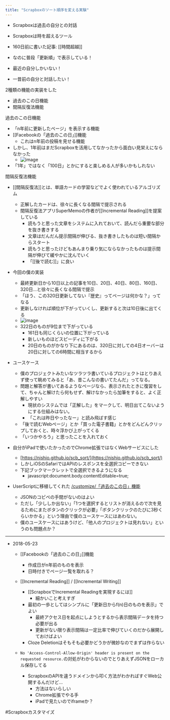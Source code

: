 ```yaml
---
title: "Scrapboxのソート順序を変える実験"
---
```


- Scrapboxは過去の自分との対話
- Scrapboxは時を超えるツール
- 160日前に書いた記事: [[時間超越]]

- なのに普段「更新順」で表示している！
- 最近の自分しかいない！
- 一昔前の自分と対話したい！

2種類の機能の実装をした
- 過去のこの日機能
- 間隔反復法機能

過去のこの日機能
- 「n年前に更新したページ」を表示する機能
- [[Facebookの「過去のこの日」]]機能
    - これはn年前の投稿を見せる機能
- しかし、1年前はまだScrapboxを活用してなかったから面白い見栄えにならなかった
    - ![image](https://gyazo.com/f2f691defff4465c7dfc5a9bc24e00dd/thumb/1000)
- 「1年」ではなく「100日」とかにすると楽しめる人が多いかもしれない

間隔反復法機能
- [[間隔反復法]]とは、単語カードの学習などでよく使われているアルゴリズム
    - 正解したカードは、徐々に長くなる間隔で提示される
    - 間隔反復法アプリSuperMemoの作者が[[Incremental Reading]]を提案している
        - 読もうと思った文章をシステムに入れておいて、読んだら重要な部分を抜き書きする
        - 文章はだんだん提示間隔が伸びる、抜き書きしたものは短い間隔からスタート
        - 読もうと思ったけどもあんまり乗り気にならなかったものは提示間隔が伸びて緩やかに沈んでいく
        - 「[[後で読む]]」に良い
- 今回の僕の実装
    - 最終更新日から10日以上の記事を10日、20日、40日、80日、160日、320日…と徐々に長くなる間隔で提示
    - 「ほう、この320日更新してない『歴史』ってページは何かな？」ってなる
    - 更新しなければ順位が下がっていくし、更新すると次は10日後に出てくる
    - ![image](https://gyazo.com/3bbcd7d6cdae1d6c3d9bf169a79f4366/thumb/1000)
    - 322日のものが9位まで下がっている
        - 161日も同じくらいの位置に下がっている
        - 新しいものほどスピーディに下がる
        - 20日のものがかなり下にあるのは、320日に対しての4日オーバーは20日に対しての6時間に相当するから
- ユースケース
    - 僕のプロジェクトみたいなツラツラ書いているプロジェクトはとりあえず使って眺めてみると「あ、昔こんなの書いてたんだ」ってなる。
    - 問題と解答が書いてあるようなページなら、表示されたときに復習をして、ちゃんと解けたら何もせず、解けなかったら加筆をすると、よく正解しやすい
        - 現状のシステムでは「正解した」をマークして、明日出てこないようにする仕組みはない。
        - 「これは昨日やったなー」と読み飛ばす感じ
    - 「後で読むWebページ」とか「買った電子書籍」とかをどんどんクリップしておくと、時々浮かび上がってくる
    - 「いつかやろう」と思ったことを入れておく

- 自分がiPadで使いたかったのでChrome拡張ではなくWebサービスにした
    - [https://nishio.github.io/scb_sort/](https://nishio.github.io/scb_sort/)
    - しかしiOSのSafariではAPIのレスポンスを全選択コピーできない
    - 下記ブックマークレットで全選択できるようになる
        - javascript:document.body.contentEditable=true;
- UserScriptに移植してくれた [/customize/「過去のこの日」機能](https://scrapbox.io/customize/「過去のこの日」機能)
    - JSONのコピペの手間がないのはよい
    - ただし「少ししか出ない」「1つを選択するとリストが消えるので次を見るためにまたボタンのクリックが必要」「ボタンクリックのたびに3秒くらいかかる」という理由で僕のユースケースにはあわない。
    - 僕のユースケースにはあうけど、「他人のプロジェクトは見れない」というのも問題点か？

-----
- 2018-05-23
    - [[Facebookの「過去のこの日」]]機能
        - 作成日がn年前のものを表示
        - 日時付きでページ一覧を取れる？

    - [[Incremental Reading]] / [[Incremental Writing]]
        - [[ScrapboxでIncremental Readingを実現するには]]
            - 細かいこと考えすぎ
        - 最初の一歩としてはシンプルに「更新日からf(n)日のものを表示」でよい
            - 最終アクセス日を起点にしようとするから表示間隔データを持つ必要が出る
            - 更新がない限り表示間隔は一定比率で伸びていくのだから展開しておけばよい
        - Cloze Deletionはそもそも必要かどうかが微妙なのでまずは作らない

    - `No 'Access-Control-Allow-Origin' header is present on the requested resource.`の対処がわからないのでとりあえずJSONをローカル保存してる
        - ScrapboxのAPIを違うドメインから叩く方法がわかればすぐWeb公開するんだけど…
            - 方法はないらしい
            - Chrome拡張でやる手
            - iPadで見たいのでiframeか？

#Scrapboxカスタマイズ

